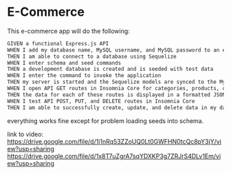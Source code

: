 # E-Commerce
This e-commerce app will do the following:

```md
GIVEN a functional Express.js API
WHEN I add my database name, MySQL username, and MySQL password to an environment variable file
THEN I am able to connect to a database using Sequelize
WHEN I enter schema and seed commands
THEN a development database is created and is seeded with test data
WHEN I enter the command to invoke the application
THEN my server is started and the Sequelize models are synced to the MySQL database
WHEN I open API GET routes in Insomnia Core for categories, products, or tags
THEN the data for each of these routes is displayed in a formatted JSON
WHEN I test API POST, PUT, and DELETE routes in Insomnia Core
THEN I am able to successfully create, update, and delete data in my database
```

everything works fine except for problem loading seeds into schema.   

link to video: https://drive.google.com/file/d/1j1nRq53ZZoUQ0Lt0GWFHN0tcQc8pY3jY/view?usp=sharing
https://drive.google.com/file/d/1x8T7uZgrA7sqYDXKP3g7ZRJrS4DLv1Em/view?usp=sharing
